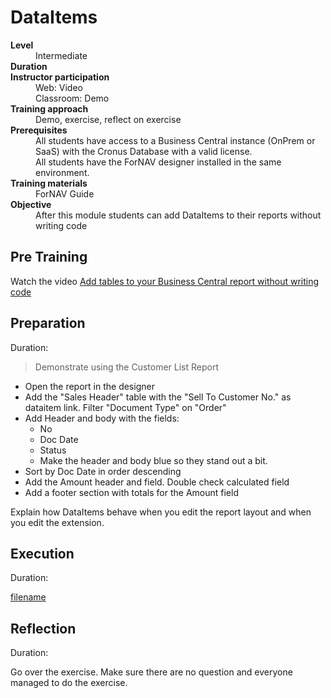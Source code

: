 # DataItems
<dl>
  <dt><b>Level</b></dt>
  <dd>Intermediate</dd>
  <dt><b>Duration</b></dt>
  <dd></dd>
  <dt><b>Instructor participation</b></dt>
  <dd>Web: Video<br>Classroom: Demo</dd>
  <dt><b>Training approach</b></dt>
  <dd>Demo, exercise, reflect on exercise</dd>
  <dt><b>Prerequisites</b></dt>
  <dd>All students have access to a Business Central instance (OnPrem or SaaS) with the Cronus Database with a valid license. <br> All students have the ForNAV designer installed in the same environment.</dd>
  <dt><b>Training materials</b></dt>
  <dd>ForNAV Guide</dd>
  <dt><b>Objective</b></dt>
  <dd>After this module students can add DataItems to their reports without writing code</dd>
</dl>

## Pre Training
Watch the video [Add tables to your Business Central report without writing code](https://www.youtube.com/watch?v=eK0Cj8LVVd4&list=PLtpjnuA-F0c_XQ-y7kGZKAWCXeop7F7Wa&index=6&t=0s)

## Preparation
Duration:

> Demonstrate using the Customer List Report

* Open the report in the designer
* Add the "Sales Header" table with the "Sell To Customer No." as dataitem link. Filter "Document Type" on "Order"
* Add Header and body with the fields:
  * No
  * Doc Date
  * Status
  * Make the header and body blue so they stand out a bit.
* Sort by Doc Date in order descending
* Add the Amount header and field. Double check calculated field
* Add a footer section with totals for the Amount field

Explain how DataItems behave when you edit the report layout and when you edit the extension.

## Execution
Duration:

[filename](../../Exercises/DataItems.Exercise.md ':include')

## Reflection
Duration:

Go over the exercise. Make sure there are no question and everyone managed to do the exercise.
